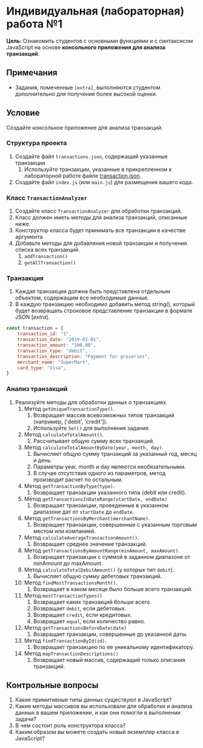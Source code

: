 # Индивидуальная (лабораторная) работа №1

**Цель**: Ознакомить студентов с основными функциями и с синтаксисом JavaScript на основе **консольного приложения для анализа транзакций**.

## Примечания

* Задания, помеченные `[extra]`, выполняются студентом дополнительно для получения более высокой оценки.

## Условие

Создайте консольное приложение для анализа транзакций.

### Структура проекта

1. Создайте файл `transactions.json`, содержащий указанные транзакции
    1. Используйте транзакции, указанные в прикрепленном к лабораторной работе
       файле [transaction.json](./files/transaction.json).
2. Создайте файл `index.js` (или `main.js`) для размещения вашего кода.

### Класс `TransactionAnalyzer`

1. Создайте класс `TransactionAnalyzer` для обработки транзакций.
2. Класс должен иметь методы для анализа транзакций, описанные ниже.
3. Конструктор класса будет принимать все транзакции в качестве аргумента.
4. Добавьте методы для добавления новой транзакции и получения списка всех транзакций.
    1. `addTransaction()`
    2. `getAllTransaction()`

### Транзакция

1. Каждая транзакция должна быть представлена отдельным объектом, содержащим все необходимые данные.
2. В каждую транзакцию необходимо добавить метод string(), который будет возвращать строковое представление транзакции в
   формате JSON [_extra_].

```js
const transaction = {
    transaction_id: "1",
    transaction_date: "2019-01-01",
    transaction_amount: "100.00",
    transaction_type: "debit",
    transaction_description: "Payment for groceries",
    merchant_name: "SuperMart",
    card_type: "Visa",
}
```

### Анализ транзакций

1. Реализуйте методы для обработки данных о транзакциях.
    1. Метод `getUniqueTransactionType()`.
        1. Возвращает массив всевозможных типов транзакций (например, ['debit', 'credit']).
        2. Используйте `Set()` для выполнения задания.
    2. Метод `calculateTotalAmount()`.
        1. Рассчитывает общую сумму всех транзакций.
    3. Метод `calculateTotalAmountByDate(year, month, day)`.
        1. Вычисляет общую сумму транзакций за указанный год, месяц и день.
        2. Параметры year, month и day являются необязательными.
        3. В случае отсутствия одного из параметров, метод производит расчет по остальным.
    4. Метод `getTransactionByType(type)`.
        1. Возвращает транзакции указанного типа (debit или credit).
    5. Метод `getTransactionsInDateRange(startDate, endDate)`
        1. Возвращает транзакции, проведенные в указанном диапазоне дат от `startDate` до `endDate`.
    6. Метод `getTransactionsByMerchant(merchantName)`.
        1. Возвращает транзакции, совершенные с указанным торговым местом или компанией.
    7. Метод `calculateAverageTransactionAmount()`.
        1. Возвращает среднее значение транзакций.
    8. Метод `getTransactionsByAmountRange(minAmount, maxAmount)`.
        1. Возвращает транзакции с суммой в заданном диапазоне от minAmount до maxAmount.
    9. Метод `calculateTotalDebitAmount()` (у которых тип `debit`).
        1. Вычисляет общую сумму дебетовых транзакций.
    10. Метод `findMostTransactionsMonth()`.
        1. Возвращает в каком месяце было больше всего транзакций.
    11. Метод `mostTransactionTypes()`
        1. Возвращает каких транзакций больше всего.
        2. Возвращает `debit`, если дебетовых.
        3. Возвращает `credit`, если кредитовых.
        4. Возвращает `equal`, если количество равно.
    12. Метод `getTransactionsBeforeDate(date)`
        1. Возвращает транзакции, совершенные до указанной даты.
    13. Метод `findTransactionById(id)`.
        1. Возвращает транзакцию по ее уникальному идентификатору.
    14. Метод `mapTransactionDescriptions()`
        1. Возвращает новый массив, содержащий только описания транзакций.

## Контрольные вопросы

1. Какие примитивные типы данных существуют в JavaScript?
2. Какие методы массивов вы использовали для обработки и анализа данных в вашем приложении, и как они помогли в выполнении задачи?
3. В чем состоит роль конструктора класса?
4. Каким образом вы можете создать новый экземпляр класса в JavaScript?